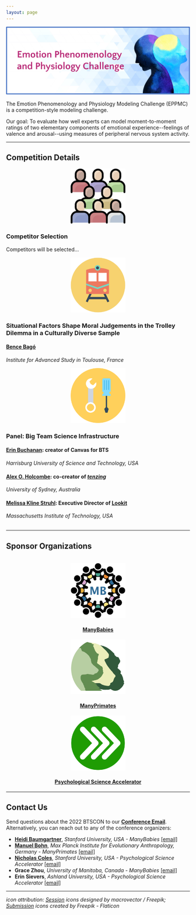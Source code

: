 ```yaml
---
layout: page
---
```



<img src="/assets/img/eppmc_banner.png" alt="" />

The Emotion Phenomenology and Physiology Modeling Challenge (EPPMC) is a competition-style modeling challenge. 
<br>

Our goal: To evaluate how well experts can model moment-to-moment ratings of two elementary components of emotional experience--feelings of valence and arousal--using measures of peripheral nervous system activity.

***
## Competition Details

<section>
  <div class="container">
    <div class="row">
      <div class="col-sm-12">
        <p>    </p>
      </div>
    </div>
    <div class="row">
      <div class="col-sm-3 col-xs-6" align="center">
        <img src="/assets/img/comp1.png" alt="" width="150" height="150"></a>
      </div>
      <div class="col-sm-9">
        <h3>Competitor Selection</h3>
        Competitors will be selected...
      </div>
    </div>
    <div class="col-sm-12">
        <p>   </p>
    </div>
    <div class="row">
      <div class="col-sm-3 col-xs-6" align="center">
        <a href="https://psysciacc.org/006-trolley-problem/" target="_blank"><img src="/assets/img/trolley.png" alt="trolley" width="150" height="150"></a>
      </div>
      <div class="col-sm-9">
        <h3>Situational Factors Shape Moral Judgements in the Trolley Dilemma in a Culturally Diverse Sample</h3>
        <h4><a href="https://www.iast.fr/people/bence-bago" target="_blank">Bence Bagó</a></h4>
        <i>Institute for Advanced Study in Toulouse, France</i>
      </div>
    </div>
    <div class="col-sm-12">
        <p>   </p>
    </div>
    <div class="row">
      <div class="col-sm-3 col-xs-6" align="center">
        <img src="/assets/img/tools.png" alt="tools" width="150" height="150">
      </div>
      <div class="col-sm-9">
        <h3>Panel: Big Team Science Infrastructure</h3>
        <h4><a href="https://www.aggieerin.com/page/about/" target="_blank">Erin Buchanan</a>: creator of Canvas for BTS</h4>
        <i>Harrisburg University of Science and Technology, USA</i>
        <h4><a href="https://www.sydney.edu.au/science/about/our-people/academic-staff/alex-holcombe.html" target="_blank">Alex O. Holcombe</a>: co-creator of <i><a href="https://rollercoaster.shinyapps.io/tenzing/" target="_blank">tenzing</a></i></h4>
        <i>University of Sydney, Australia</i>
        <h4><a href="http://www.melissaklinestruhl.com" target="_blank">Melissa Kline Struhl</a>: Executive Director of <a href="https://lookit.mit.edu" target="_blank">Lookit</a></h4>
        <i>Massachusetts Institute of Technology, USA</i>
      </div>
    </div>
  </div>
</section>
<br>

<!--
***
## [Program]({{site.baseurl}}/schedule/) 
-->

<!--***
## Sessions

The conference will feature symposia, panel sessions, hackathons, talks, and social hours. Sessions will feature presentations from groups and individuals who are interested in sharing any work related to Big Team Science. This includes, but is not limited to: completed and/or new large-scale collaborations, crowdsourced efforts, and citizen science projects; science of team science [meta-science] work; re-analysis of data from large-scale collaborations; related infrastructure and policy projects; and more!

<section>
  <div class="container">
    <div class="row justify-content-around">
      <div align="center">
        <h2>Session Formats</h2>
      </div>
    </div>
    <div class="row justify-content-around">
      <div class="col-sm-4 col-xs-6" align="center">
        <h3>Symposia</h3>
        <i>60 minutes</i><br>
        <img src="/assets/img/symposium.png" alt="symposium" width="100" height="100"><br>
        <b>3 or 4 talks</b> <br>
      </div>
      <div class="col-sm-4 col-xs-6" align="center">
        <h3>Panels</h3>
        <i>60 minutes</i><br>
        <img src="/assets/img/panel.png" alt="panel" width="100" height="100"><br>
        <b>3 or 4 panelists</b><br>
      </div>
      <div class="col-sm-4 col-xs-6" align="center">
        <h3>Hackathons</h3>
        <i>90 minutes</i><br>
        <img src="/assets/img/hackathon.png" alt="hackathon" width="100" height="100"><br>
        <b>~4 leaders</b><br>
      </div>
    </div>
    <div class="row justify-content-around">
      <div class="col-sm-1" align="center">
      </div>
      <div class="col-sm-4 col-xs-6" align="center">
        <h3>Talks</h3>
        <i>30 minutes</i><br> 
        <img src="/assets/img/talk.png" alt="talk" width="100" height="100"><br>
      </div>
      <div class="col-sm-4 col-xs-6" align="center">
        <h3>Lightning Talks</h3>
        <i>5 minutes</i><br> 
        <img src="/assets/img/lightning.png" alt="lightning talk" width="100" height="100"><br>
      </div>
      <div class="col-sm-1" align="center">
      </div>
    </div>
    <div class="col-sm-12">
        <p>   </p>
    </div>
  </div>
</section> 
-->

<!--
<h3 align="center">Deadline to complete the <a href="https://docs.google.com/forms/d/e/1FAIpQLScIciauSbdMx7Es0Wnmp9ulOHGZtWlvaXinBm6mkLrd32WZyA/viewform?usp=sf_link" target="_blank">Submission Form</a> extended to August 5!</h3>
<br>
-->

<!--***

## Important Dates

* **Submissions Open:** June 7, 2022
* **Submission Deadline:** ~~July 22, 2022~~ Extended to August 5, 2022
* **Submission Decisions:** August 5, 2022 (or soon after, for late submissions)
* **Registration Open:** August, 2022
* **Conference:** October 27-28, 2022

> View the [BTScon calendar](https://calendar.google.com/calendar/embed?src=bigteamscienceconference%40gmail.com&ctz=America%2FNew_York)
-->

***
## Sponsor Organizations

<section>
	<br>
	<div class="container">
		<div class="row justify-content-around">
		  <div class="col-lg-3 col-md-3 col-sm-3 col-xs-3" align="center">
		    <a href="https://manybabies.github.io" class="image" target="_blank"><img src="/assets/img/MB_logo.png" alt="ManyBabies" width="150" height="150"></a>
			   <h4><a href="https://manybabies.github.io" target="_blank">ManyBabies</a></h4>
		  </div>
      <div class="col-lg-3 col-md-3 col-sm-3 col-xs-3" align="center">
			  <a href="https://manyprimates.github.io" class="image" target="_blank"><img src="/assets/img/mp_logo_notext2.png" alt="ManyPrimates" width="150" height="150"></a>
			  <h4><a href="https://manyprimates.github.io" target="_blank">ManyPrimates</a></h4>
		  </div>
		  <div class="col-lg-3 col-md-3 col-sm-3 col-xs-3" align="center">
			  <a href="https://psysciacc.org/" class="image" target="_blank"><img src="/assets/img/psa_logo.png" alt="PSA" width="150" height="150"></a>
			  <h4><a href="https://psysciacc.org/" target="_blank">Psychological Science Accelerator</a></h4>
		  </div>
	  </div>
	</div>
</section>

***
## Contact Us

Send questions about the 2022 BTSCON to our [**Conference Email**](mailto:bigteamscienceconference@gmail.com). <br>
Alternatively, you can reach out to any of the conference organizers:

* [**Heidi Baumgartner**](https://profiles.stanford.edu/heidi-baumgartner), *Stanford University, USA - ManyBabies* [[email]](mailto:heidib@stanford.edu)
* [**Manuel Bohn**](https://manuelbohn.github.io), *Max Planck Institute for Evolutionary Anthropology, Germany - ManyPrimates* [[email]](mailto:manuel0bohn@gmail.com)
* [**Nicholas Coles**](https://hai.stanford.edu/people/nicholas-coles), *Stanford University, USA - Psychological Science Accelerator* [[email]](mailto:ncoles@stanford.edu)
* **Grace Zhou**, *University of Manitoba, Canada - ManyBabies* [[email]](mailto:grace.zhou@umanitoba.ca)
* **Erin Sievers**, *Ashland University, USA - Psychological Science Accelerator* [[email]](mailto:esievers@ashland.edu)

***
*icon attribution: <a href="http://www.freepik.com" target="_blank">Session</a> icons designed by macrovector / Freepik;
<a href="https://www.flaticon.com/" target="_blank">Submission</a> icons created by Freepik - Flaticon*